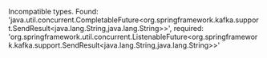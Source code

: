 Incompatible types. Found: 'java.util.concurrent.CompletableFuture<org.springframework.kafka.support.SendResult<java.lang.String,java.lang.String>>', required: 'org.springframework.util.concurrent.ListenableFuture<org.springframework.kafka.support.SendResult<java.lang.String,java.lang.String>>'
